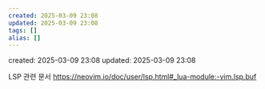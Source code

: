 ```yaml
---
created: 2025-03-09 23:08
updated: 2025-03-09 23:08
tags: []
alias: []
---
```


created: 2025-03-09 23:08
updated: 2025-03-09 23:08


LSP 관련 문서
https://neovim.io/doc/user/lsp.html#_lua-module:-vim.lsp.buf



